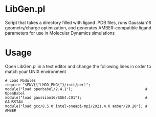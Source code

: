 # LibGen.pl
Script that takes a directory filled with ligand .PDB files, runs Gaussian16 geometry/charge optimization, and generates AMBER-compatible ligand parameters for use in Molecular Dynamics simulations

# Usage
Open LibGen.pl in a text editor and change the following lines in order to match your UNIX environment
```
# Load Modules
require "$ENV{\"LMOD_PKG\"}/init/perl";
module("load openbabel/2.4.1");                                 # OpenBabel
module("load gaussian16/SSE4.C01");                             # GAUSSIAN
module("load gcc/8.5.0 intel-oneapi-mpi/2021.4.0 amber/20.20"); # AMBER
